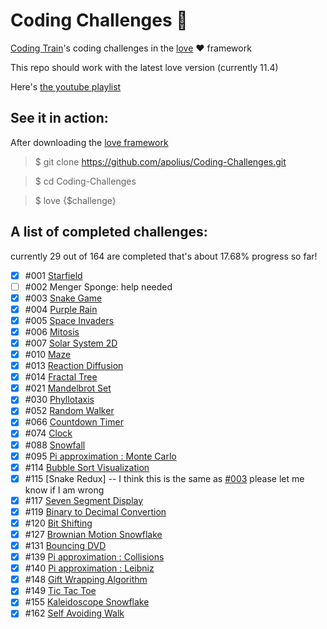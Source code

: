 
# Coding Challenges 🚞
[Coding Train](https://github.com/CodingTrain)'s coding challenges in the [love](https://love2d.org) ❤️ framework

This repo should work with the latest love version (currently 11.4)

Here's [the youtube playlist](https://www.youtube.com/playlist?list=PLRqwX-V7Uu6ZiZxtDDRCi6uhfTH4FilpH)
## See it in action:
After downloading the [love framework](https://love2d.org)

>$ git clone https://github.com/apolius/Coding-Challenges.git

>$ cd Coding-Challenges

>$ love {$challenge}

## A list of completed challenges:
 currently 29 out of 164 are completed that's about 17.68% progress so far!

- [x] #001 [Starfield](https://github.com/apolius/Coding-Challenges/blob/master/starfield)
- [ ] #002 Menger Sponge: help needed
- [x] #003 [Snake Game](https://github.com/apolius/Coding-Challenges/tree/master/the_snakegame)
- [x] #004 [Purple Rain](https://github.com/apolius/Coding-Challenges/blob/master/purple-rain)
- [x] #005 [Space Invaders](https://github.com/apolius/Coding-Challenges/blob/master/space-invaders)
- [x] #006 [Mitosis](https://github.com/apolius/Coding-Challenges/blob/master/mitosis)
- [x] #007 [Solar System 2D](https://github.com/apolius/Coding-Challenges/blob/master/solar-system)
- [x] #010 [Maze](https://github.com/apolius/Coding-Challenges/blob/master/maze)
- [x] #013 [Reaction Diffusion](https://github.com/apolius/Coding-Challenges/blob/master/reaction_diffusion)
- [x] #014 [Fractal Tree](https://github.com/apolius/Coding-Challenges/blob/master/fractal-tree)
- [x] #021 [Mandelbrot Set](https://github.com/apolius/Coding-Challenges/blob/master/mandelbrot_set)
- [x] #030 [Phyllotaxis](https://github.com/apolius/Coding-Challenges/blob/master/phyllotaxis)
- [x] #052 [Random Walker](https://github.com/apolius/Coding-Challenges/blob/master/random_walker)
- [x] #066 [Countdown Timer](https://github.com/apolius/Coding-Challenges/blob/master/countdown_timer)
- [x] #074 [Clock](https://github.com/apolius/Coding-Challenges/blob/master/clock)
- [x] #088 [Snowfall](https://github.com/apolius/Coding-Challenges/blob/master/snowfall)
- [x] #095 [Pi approximation : Monte Carlo](https://github.com/apolius/Coding-Challenges/blob/master/pi_monteCarlo)
- [x] #114 [Bubble Sort Visualization](https://github.com/apolius/Coding-Challenges/blob/master/bubble-sort-visualization)
- [x] #115 [Snake Redux] -- I think this is the same as [#003](https://github.com/apolius/Coding-Challenges/tree/master/the_snakegame) please let me know if I am wrong
- [x] #117 [Seven Segment Display](https://github.com/apolius/Coding-Challenges/blob/master/7-segment-display)
- [x] #119 [Binary to Decimal Convertion](https://github.com/apolius/Coding-Challenges/blob/master/binary_to_decimal)
- [x] #120 [Bit Shifting](https://github.com/apolius/Coding-Challenges/blob/master/bit-shifting)
- [x] #127 [Brownian Motion Snowflake](https://github.com/apolius/Coding-Challenges/blob/master/brownian-motion-snowflake)
- [x] #131 [Bouncing DVD](https://github.com/apolius/Coding-Challenges/blob/master/bouncing_DVD)
- [x] #139 [Pi approximation : Collisions](https://github.com/apolius/Coding-Challenges/blob/master/pi_collisions)
- [x] #140 [Pi approximation : Leibniz](https://github.com/apolius/Coding-Challenges/blob/master/pi_Leibniz)
- [x] #148 [Gift Wrapping Algorithm](https://github.com/apolius/Coding-Challenges/blob/master/gift_wrapping)
- [x] #149 [Tic Tac Toe](https://github.com/apolius/Coding-Challenges/blob/master/tic_tac_toe)
- [x] #155 [Kaleidoscope Snowflake](https://github.com/apolius/Coding-Challenges/blob/master/kaleidoscope_snowflake)
- [x] #162 [Self Avoiding Walk](https://github.com/apolius/Coding-Challenges/blob/master/self_avoiding_walk)
